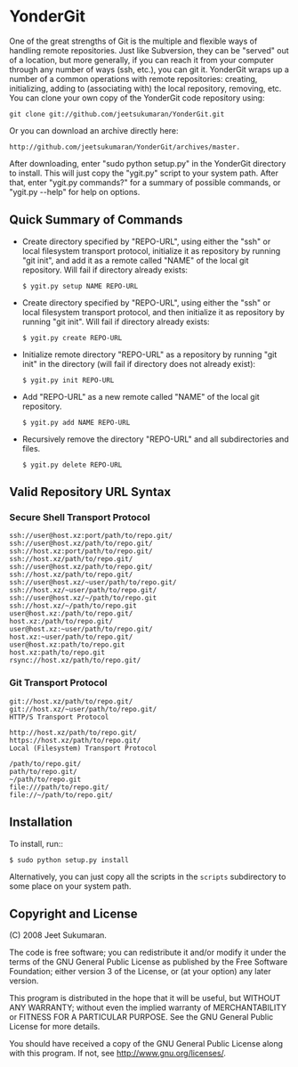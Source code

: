 # YonderGit

One of the great strengths of Git is the multiple and flexible ways of handling
remote repositories. Just like Subversion, they can be "served" out of a
location, but more generally, if you can reach it from your computer through
any number of ways (ssh, etc.), you can git it. YonderGit wraps up a number of
a common operations with remote repositories: creating, initializing, adding to
(associating with) the local repository, removing, etc. You can clone your own
copy of the YonderGit code repository using:

    git clone git://github.com/jeetsukumaran/YonderGit.git

Or you can download an archive directly here:

    http://github.com/jeetsukumaran/YonderGit/archives/master.

After downloading, enter "sudo python setup.py" in the YonderGit directory to
install. This will just copy the "ygit.py" script to your system path. After
that, enter "ygit.py commands?" for a summary of possible commands, or "ygit.py
--help" for help on options.

## Quick Summary of Commands

-   Create directory specified by "REPO-URL", using either the "ssh" or local
    filesystem transport protocol, initialize it as repository by running "git
    init", and add it as a remote called "NAME" of the local git repository. Will
    fail if directory already exists:

        $ ygit.py setup NAME REPO-URL

-   Create directory specified by "REPO-URL", using either the "ssh" or local
    filesystem transport protocol, and then initialize it as repository by
    running "git init". Will fail if directory already exists:

        $ ygit.py create REPO-URL

-   Initialize remote directory "REPO-URL" as a repository by running "git
    init" in the directory (will fail if directory does not already exist):

        $ ygit.py init REPO-URL

-   Add "REPO-URL" as a new remote called "NAME" of the local git repository.

        $ ygit.py add NAME REPO-URL

-   Recursively remove the directory "REPO-URL" and all subdirectories and
    files.

        $ ygit.py delete REPO-URL

## Valid Repository URL Syntax

### Secure Shell Transport Protocol

    ssh://user@host.xz:port/path/to/repo.git/
    ssh://user@host.xz/path/to/repo.git/
    ssh://host.xz:port/path/to/repo.git/
    ssh://host.xz/path/to/repo.git/
    ssh://user@host.xz/path/to/repo.git/
    ssh://host.xz/path/to/repo.git/
    ssh://user@host.xz/~user/path/to/repo.git/
    ssh://host.xz/~user/path/to/repo.git/
    ssh://user@host.xz/~/path/to/repo.git
    ssh://host.xz/~/path/to/repo.git
    user@host.xz:/path/to/repo.git/
    host.xz:/path/to/repo.git/
    user@host.xz:~user/path/to/repo.git/
    host.xz:~user/path/to/repo.git/
    user@host.xz:path/to/repo.git
    host.xz:path/to/repo.git
    rsync://host.xz/path/to/repo.git/

### Git Transport Protocol

    git://host.xz/path/to/repo.git/
    git://host.xz/~user/path/to/repo.git/
    HTTP/S Transport Protocol

    http://host.xz/path/to/repo.git/
    https://host.xz/path/to/repo.git/
    Local (Filesystem) Transport Protocol

    /path/to/repo.git/
    path/to/repo.git/
    ~/path/to/repo.git
    file:///path/to/repo.git/
    file://~/path/to/repo.git/

## Installation

To install, run::

    $ sudo python setup.py install

Alternatively, you can just copy all the scripts in the ``scripts``
subdirectory to some place on your system path.

## Copyright and License

(C) 2008 Jeet Sukumaran.

The code is free software; you can redistribute it and/or modify it under the
terms of the GNU General Public License as published by the Free Software
Foundation; either version 3 of the License, or (at your option) any later
version.

This program is distributed in the hope that it will be useful, but WITHOUT ANY
WARRANTY; without even the implied warranty of MERCHANTABILITY or FITNESS FOR A
PARTICULAR PURPOSE. See the GNU General Public License for more details.

You should have received a copy of the GNU General Public License along with
this program. If not, see http://www.gnu.org/licenses/.

